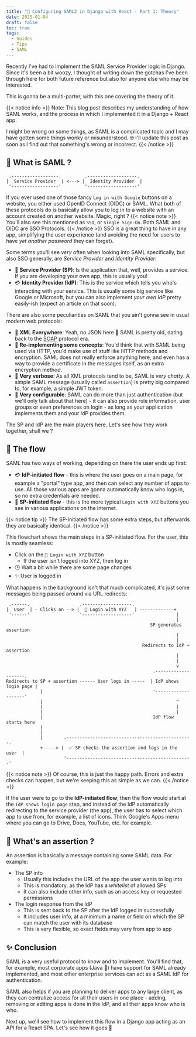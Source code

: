 ```yaml
---
title: "🔑 Configuring SAML2 in Django with React - Part 1: Theory"
date: 2025-01-04
draft: false
toc: true
tags:
  - Guides
  - Tips
  - SAML
---
```


Recently I've had to implement the SAML Service Provider logic in Django.
Since it's been a bit woozy, I thought of writing down the gotchas I've been
through here for both future reference but also for anyone else who may be
interested.

This is gonna be a multi-parter, with this one covering the theory of it.

{{< notice info >}}
Note: This blog post describes my understanding of how SAML works, and the
process in which I implemented it in a Django + React app.

I might be wrong on some things, as SAML is a complicated topic and I may have
gotten some things wonky or misunderstood. 🤓 I'll update this post as soon as
I find out that something's wrong or incorrect.
{{< /notice >}}

## 🤔 What is SAML ?

```goat
 .------------------.         .-------------------.
|  Service Provider  | <---> |  Identity Provider  |
 '------------------'         '-------------------'
```

If you ever used one of those fancy `Log in with Google` buttons on a website,
you either used OpenID Connect (OIDC) or SAML. What both of these protocols do
is basically allow you to log in to a website with an account created on another
website. Magic, right ?
{{< notice note >}}
You'll also see this mentioned as `SSO`, or `Single Sign-On`. Both SAML and OIDC
are SSO Protocols.
{{< /notice >}}
SSO is a great thing to have in any app, simplifying the user experience (and
avoiding the need for users to have _yet another password_ they can forget).

Some terms you'll see _very_ often when looking into SAML specifically, but
also SSO generally, are _Service Provider_ and _Identity Provider_:

- 🛒 **Service Provider (SP)**: Is the application that, well, provides a service.
  If you are developing your own app, this is usually you!
- 💳 **Identity Provider (IdP)**: This is the service which tells you who's
  interacting with your service. This is usually some big service like Google
  or Microsoft, but you can also implement _your own IdP_ pretty easily-ish
  (expect an article on that soon).

There are also some peculiarities on SAML that you ain't gonna see in usual
modern web protocols:

- 📄 **XML Everywhere**: Yeah, no JSON here 🤪 SAML is pretty old, dating back
  to the [SOAP](https://en.wikipedia.org/wiki/SOAP) protocol era.
- 🔄 **Re-implementing some concepts**: You'd think that with SAML being used
  via HTTP, you'd make use of stuff like HTTP methods and encryption. SAML does
  not really enforce anything here, and even has a way to provide a certificate
  in the messages itself, as an extra encryption method.
- 💬 **Very verbose**: As all XML protocols tend to be, SAML is _very chatty_.
  A simple SAML message (usually called `assertion`) is pretty big compared to,
  for example, a simple JWT token.
- 🔧 **Very configurable**: SAML can do more than just authentication (but
  we'll only talk about that here) - it can also provide role information,
  user groups or even preferences on login - as long as your application
  implements them and your IdP provides them.

The SP and IdP are the main players here. Let's see how they work together,
shall we ?

## 🔀 The flow

SAML has two ways of working, depending on there the user ends up first:

- 💳 **IdP-initiated flow** - this is where the user goes on a main page, for
  example a "portal" type app, and then can select any number of apps to use.
  All those various apps are gonna automatically know who logs in, so no extra
  credentials are needed.
- 🛒 **SP-initiated flow** - this is the more typical `Login with XYZ` buttons
  you see in various applications on the internet.

{{< notice tip >}}
The SP-initiated flow has some extra steps, but afterwards they are basically
identical.
{{< /notice >}}

This flowchart shows the main steps in a SP-initiated flow. For the user,
this is mostly seamless:

- Click on the `🔑 Login with XYZ` button
  - If the user isn't logged into XYZ, then log in
- 🕒 Wait a bit while there are some page changes
- ✨ User is logged in

What happens in the background isn't that much complicated, it's just some
messages being passed around via URL redirects:

```goat
 .------.                   .-------------------.
|  User  | - Clicks on --> |  🔑 Login with XYZ   | -------------+
 '------'                   '-------------------'                |
                                                                 |
                                                       SP generates assertion
                                                                 |
                                                                 |
                                                    Redirects to IdP + assertion
                                                                 |
                                                                 |
                                                                 v
                                                        .--------------------.
Redirects to SP + assertion ------ User logs in -----  | IdP shows login page |
             |                                          '--------------------'
             |                                                   ^
             |                                                   |
             |                                                   |
             |                                          IdP flow starts here
             |
             |
             |        .------------------------------------------------.
             +-----> |  ✅ SP checks the assertion and logs in the user  |
                      '------------------------------------------------'
```

{{< notice note >}}
Of course, this is just the happy path. Errors and extra checks can happen,
but we're keeping this as simple as we can.
{{< /notice >}}

If the user were to go to the **IdP-initiated flow**, then the flow would start
at the `IdP shows login page` step, and instead of the IdP automatically
redirecting to the service provider (the app), the user has to select which
app to use from, for example, a list of icons. Think Google's Apps menu where
you can go to Drive, Docs, YouTube, etc. for example.

## 📜 What's an assertion ?

An assertion is basically a message containing some SAML data. For example:

- The SP info
  - Usually this includes the URL of the app the user wants to log into
  - This is mandatory, as the IdP has a _whitelist_ of allowed SPs
  - It can also include other info, such as an access key or requested permissions
- The login response from the IdP
  - This is sent back to the SP after the IdP logged in successfully
  - It includes user info, at a minimum a name or field on which the SP can
    match the user with its database
  - This is very flexible, so exact fields may vary from app to app

## ✨ Conclusion

SAML is a very useful protocol to know and to implement. You'll find that, for
example, most corporate apps (Java 💪) have support for SAML already implemented,
and most other enterprise services can act as a SAML IdP for authentication.

SAML also helps if you are planning to deliver apps to any large client, as
they can centralize access for all their users in one place - adding, removing
or editing apps is done in the IdP, and all their apps know who is who.

Next up, we'll see how to implement this flow in a Django app acting as an API
for a React SPA. Let's see how it goes 🤞

